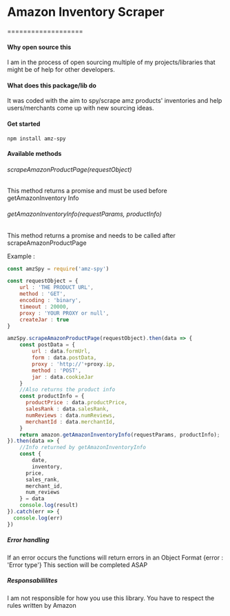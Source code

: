 # Amazon Inventory Scraper
===================
#### Why open source this
I am in the process of open sourcing multiple of my projects/libraries that might be of help for other developers.

#### What does this package/lib do
It was coded with the aim to spy/scrape amz products' inventories and help users/merchants come up with new sourcing ideas.


#### Get started
```
npm install amz-spy
```

#### Available methods

###### scrapeAmazonProductPage(requestObject)
This method returns a promise and must be used before getAmazonInventory Info


###### getAmazonInventoryInfo(requestParams, productInfo)
This method returns a promise and needs to be called after scrapeAmazonProductPage

Example :

```javascript
const amzSpy = require('amz-spy')

const requestObject = {
	url : 'THE PRODUCT URL',
    method : 'GET',
    encoding : 'binary',
    timeout : 20000,
    proxy : 'YOUR PROXY or null',
    createJar : true
}

amzSpy.scrapeAmazonProductPage(requestObject).then(data => {
	const postData = {
    	url : data.formUrl,
        form : data.postData,
        proxy : 'http://'+proxy.ip,
        method : 'POST',
        jar : data.cookieJar
    }
    //Also returns the product info
    const productInfo = {
      productPrice : data.productPrice,
      salesRank : data.salesRank,
      numReviews : data.numReviews,
      merchantId : data.merchantId,
    }
	return amazon.getAmazonInventoryInfo(requestParams, productInfo);
}).then(data => {
	//Info returned by getAmazonInventoryInfo
    const {
    	date,
    	inventory,
      price,
      sales_rank,
      merchant_id,
      num_reviews
    } = data
    console.log(result)
}).catch(err => {
  console.log(err)
})


```

##### Error handling

If an error occurs the functions will return errors in an Object Format {error : 'Error type'}
This section will be completed ASAP

##### Responsabililites
I am not responsible for how you use this library. You have to respect the rules written by Amazon
